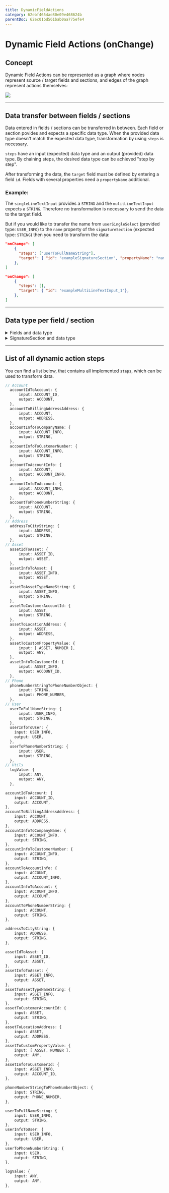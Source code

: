 ```yaml
---
title: DynamicFieldActions
category: 62ebf4654ae80e09e468624b
parentDoc: 62ec01bd561bab0aa775efe4
---
```


# Dynamic Field Actions (onChange)

## Concept

Dynamic Field Actions can be represented as a graph where nodes represent source / target fields and sections, 
and edges of the graph represent actions themselves:

![](https://drive.google.com/uc?export=view&id=1z-6-1gzkSJq-JJSqBlE2dgJzi-Ywfpgr)

---

## Data transfer between fields / sections

Data entered in fields / sections can be transferred in between. Each field or section povides and expects a specific data type. 
When the provided data type doesn't match the expected data type, transformation by using `steps` is necessary.

`steps` have an input (expected) data type and an output (provided) data type. 
By chaining steps, the desired data type can be achieved "step by step". 

After transforming the data, the `target` field must be defined by entering a field `id`. Fields with several properties need a `propertyName` additional.

### **Example**:
The `singleLineTextInput` provides a `STRING` and the `mulitLineTextInput` expects a `STRING`. Therefore no transformation is necessary to send the data to the target field.

But if you would like to transfer the name from `userSingleSelect` (provided type: `USER_INFO`) to the `name` property of the `signatureSection` (expected type: `STRING`) then you need to transform the data:

``` JSON (Example: userSingleSelect)
"onChange": [
    {
      "steps": ["userToFullNameString"],
      "target": { "id": "exampleSignatureSection", "propertyName": "name" },
    },
]
```
``` JSON (Example: singleLineTextInput)
"onChange": [
    {
      "steps": [],
      "target": { "id": "exampleMultiLineTextInput_1"},
    },
]
```
---

## Data type per field / section

<details>
<summary>Fields and data type</summary>

| Field name               | Provided / expected data type                   |
| :----------------------------- | :---------------------------|
| `singleLineTextInput` | `STRING` |
| `mutliLineTextInput` | `STRING` |
| `booleanInput`| `BOOLEAN`|
| `assetSingleSelect` | `ASSET_INFO`|
| `addressInput` | `ADDRESS`|
| `richTextInput` | `HTML_STRING`|
| `dateInput` | `REMBERG_DATE`|
| `timeInput` | `REMBERG_TIME`|
| `dateTimeInput` | `REMBERG_DATETIME`|
| `staticSingleSelect` | `STRING`|
| `staticMultiSelect` | `ARRAY_OF_STRINGS`|
| `userSingleSelect` | `USER_INFO`|
| `phoneNumberInput` | `PHONE_NUMBER`|
| `companySingleSelect` | `ACCOUNT_INFO`|
</details>

<details>
<summary>SignatureSection and data type</summary>

| Property name               | Provided / expected data type                   |
| :----------------------------- | :---------------------------|
| `__default__` | `SIGNATURE` |
| `date` | `REMBERG_DATE` |
| `location`| `STRING`|
| `name` | `STRING`|
| `signature` | `STRING`|
</details>

---

## List of all dynamic action steps

You can find a list below, that contains all implemented `steps`, which can be used to transform data.

``` typescript (All implemented steps)
// Account
  accountIdToAccount: {
      input: ACCOUNT_ID,
      output: ACCOUNT,
  },
  accountToBillingAddressAddress: {
      input: ACCOUNT,
      output: ADDRESS,
  },
  accountInfoToCompanyName: {
      input: ACCOUNT_INFO,
      output: STRING,
  },
  accountInfoToCustomerNumber: {
      input: ACCOUNT_INFO,
      output: STRING,
  },
  accountToAccountInfo: {
      input: ACCOUNT,
      output: ACCOUNT_INFO,
  },
  accountInfoToAccount: {
      input: ACCOUNT_INFO,
      output: ACCOUNT,
  },
  accountToPhoneNumberString: {
      input: ACCOUNT,
      output: STRING,
  },
// Address
  addressToCityString: {
      input: ADDRESS,
      output: STRING,
  },
// Asset
  assetIdToAsset: {
      input: ASSET_ID,
      output: ASSET,
  },
  assetInfoToAsset: {
      input: ASSET_INFO,
      output: ASSET,
  },
  assetToAssetTypeNameString: {
      input: ASSET_INFO,
      output: STRING,
  },
  assetToCustomerAccountId: {
      input: ASSET,
      output: STRING,
  },
  assetToLocationAddress: {
      input: ASSET,
      output: ADDRESS,
  },
  assetToCustomPropertyValue: {
      input: [ ASSET, NUMBER ],
      output: ANY,
  },
  assetInfoToCustomerId: {
      input: ASSET_INFO,
      output: ACCOUNT_ID,
  },
// Phone
  phoneNumberStringToPhoneNumberObject: {
      input: STRING,
      output: PHONE_NUMBER,
  }, 
// User
  userToFullNameString: {
      input: USER_INFO,
      output: STRING,
  },
  userInfoToUser: {
    input: USER_INFO,
    output: USER,
  }, 
  userToPhoneNumberString: {
      input: USER,
      output: STRING,
  },
// Utils
  logValue: {
      input: ANY,
      output: ANY,
  },
```
``` typescript (Account)
accountIdToAccount: {
    input: ACCOUNT_ID,
    output: ACCOUNT,
},
accountToBillingAddressAddress: {
    input: ACCOUNT,
    output: ADDRESS,
},
accountInfoToCompanyName: {
    input: ACCOUNT_INFO,
    output: STRING,
},
accountInfoToCustomerNumber: {
    input: ACCOUNT_INFO,
    output: STRING,
},
accountToAccountInfo: {
    input: ACCOUNT,
    output: ACCOUNT_INFO,
},
accountInfoToAccount: {
    input: ACCOUNT_INFO,
    output: ACCOUNT,
},
accountToPhoneNumberString: {
    input: ACCOUNT,
    output: STRING,
},
```
``` typescript (Address)
addressToCityString: {
    input: ADDRESS,
    output: STRING,
},
```
``` typescript (Asset)
assetIdToAsset: {
    input: ASSET_ID,
    output: ASSET,
},
assetInfoToAsset: {
    input: ASSET_INFO,
    output: ASSET,
},
assetToAssetTypeNameString: {
    input: ASSET_INFO,
    output: STRING,
},
assetToCustomerAccountId: {
    input: ASSET,
    output: STRING,
},
assetToLocationAddress: {
    input: ASSET,
    output: ADDRESS,
},
assetToCustomPropertyValue: {
    input: [ ASSET, NUMBER ],
    output: ANY,
},
assetInfoToCustomerId: {
    input: ASSET_INFO,
    output: ACCOUNT_ID,
},
```
``` typescript (Phone)
phoneNumberStringToPhoneNumberObject: {
    input: STRING,
    output: PHONE_NUMBER,
},
```
``` typescript (User)
userToFullNameString: {
    input: USER_INFO,
    output: STRING,
},
userInfoToUser: {
    input: USER_INFO,
    output: USER,
},
userToPhoneNumberString: {
    input: USER,
    output: STRING,
},
```
``` typescript (Utils)
logValue: {
    input: ANY,
    output: ANY,
},
```